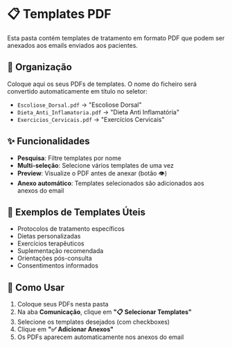# 📋 Templates PDF

Esta pasta contém templates de tratamento em formato PDF que podem ser anexados aos emails enviados aos pacientes.

## 📂 Organização

Coloque aqui os seus PDFs de templates. O nome do ficheiro será convertido automaticamente em título no seletor:

- `Escoliose_Dorsal.pdf` → "Escoliose Dorsal"
- `Dieta_Anti_Inflamatoria.pdf` → "Dieta Anti Inflamatória"
- `Exercicios_Cervicais.pdf` → "Exercícios Cervicais"

## ✨ Funcionalidades

- **Pesquisa**: Filtre templates por nome
- **Multi-seleção**: Selecione vários templates de uma vez
- **Preview**: Visualize o PDF antes de anexar (botão 👁)
- **Anexo automático**: Templates selecionados são adicionados aos anexos do email

## 📝 Exemplos de Templates Úteis

- Protocolos de tratamento específicos
- Dietas personalizadas
- Exercícios terapêuticos
- Suplementação recomendada
- Orientações pós-consulta
- Consentimentos informados

## 🎯 Como Usar

1. Coloque seus PDFs nesta pasta
2. Na aba **Comunicação**, clique em **"📋 Selecionar Templates"**
3. Selecione os templates desejados (com checkboxes)
4. Clique em **"✅ Adicionar Anexos"**
5. Os PDFs aparecem automaticamente nos anexos do email

